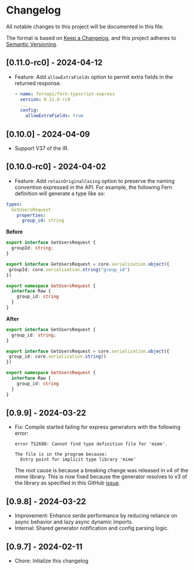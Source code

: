 # Changelog

All notable changes to this project will be documented in this file.

The format is based on [Keep a Changelog](https://keepachangelog.com/en/1.0.0/),
and this project adheres to [Semantic Versioning](https://semver.org/spec/v2.0.0.html).

## [0.11.0-rc0] - 2024-04-12

- Feature: Add `allowExtraFields` option to permit extra fields in the returned response.

  ```yaml
  - name: fernapi/fern-typscript-express
    version: 0.11.0-rc0
    ...
    config:
      allowExtraFields: true
  ```

## [0.10.0] - 2024-04-09

- Support V37 of the IR.

## [0.10.0-rc0] - 2024-04-02

- Feature: Add `retainOriginalCasing` option to preserve the naming convention expressed in the API.
  For example, the following Fern definition will generate a type like so:

```yaml
types:
  GetUsersRequest
    properties:
      group_id: string
```

**Before**

```typescript
export interface GetUsersRequest {
  groupId: string;
}

export interface GetUsersRequest = core.serialization.object({
 groupId: core.serialization.string("group_id")
})

export namespace GetUsersRequest {
  interface Raw {
    group_id: string
  }
}
```

**After**

```typescript
export interface GetUsersRequest {
  group_id: string;
}

export interface GetUsersRequest = core.serialization.object({
 group_id: core.serialization.string()
})

export namespace GetUsersRequest {
  interface Raw {
    group_id: string
  }
}
```

## [0.9.9] - 2024-03-22

- Fix: Compile started failing for express generators with the following error:

  ```
  error TS2688: Cannot find type definition file for 'mime'.

  The file is in the program because:
    Entry point for implicit type library 'mime'
  ```

  The root cause is because a breaking change was released in v4 of the mime library.
  This is now fixed because the generator resolves to v3 of the library as
  specified in this GitHub [issue](https://github.com/firebase/firebase-admin-node/issues/2512).

## [0.9.8] - 2024-03-22

- Improvement: Enhance serde performance by reducing reliance on async behavior and lazy async dynamic imports.
- Internal: Shared generator notification and config parsing logic.

## [0.9.7] - 2024-02-11

- Chore: Intialize this changelog
